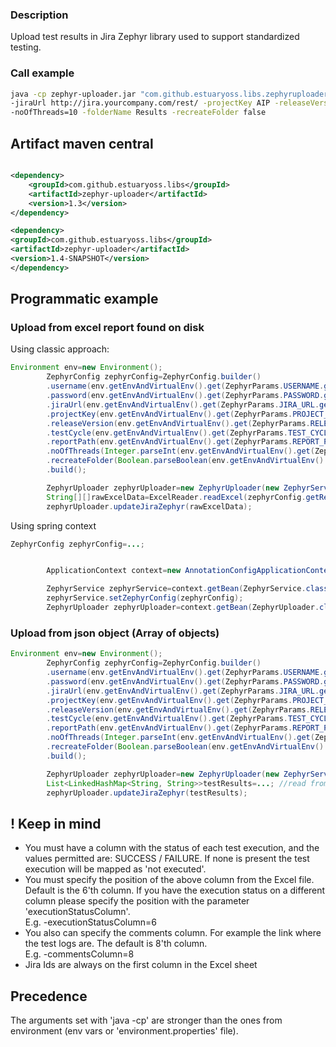 ### Description

Upload test results in Jira Zephyr library used to support standardized testing.

### Call example

```bash
java -cp zephyr-uploader.jar "com.github.estuaryoss.libs.zephyruploader.Main" -username auto-robot -password mySecretPasswd123! \
-jiraUrl http://jira.yourcompany.com/rest/ -projectKey AIP -releaseVersion 1.2-UP2020 -testCycle Regression -reportPath Regression_FTP.xls \
-noOfThreads=10 -folderName Results -recreateFolder false 
```

## Artifact maven central

```xml

<dependency>
    <groupId>com.github.estuaryoss.libs</groupId>
    <artifactId>zephyr-uploader</artifactId>
    <version>1.3</version>
</dependency>

<dependency>
<groupId>com.github.estuaryoss.libs</groupId>
<artifactId>zephyr-uploader</artifactId>
<version>1.4-SNAPSHOT</version>
</dependency>
```

## Programmatic example

### Upload from excel report found on disk

Using classic approach:

```java
Environment env=new Environment();
        ZephyrConfig zephyrConfig=ZephyrConfig.builder()
        .username(env.getEnvAndVirtualEnv().get(ZephyrParams.USERNAME.getZephyrParam()))
        .password(env.getEnvAndVirtualEnv().get(ZephyrParams.PASSWORD.getZephyrParam()))
        .jiraUrl(env.getEnvAndVirtualEnv().get(ZephyrParams.JIRA_URL.getZephyrParam()))
        .projectKey(env.getEnvAndVirtualEnv().get(ZephyrParams.PROJECT_KEY.getZephyrParam()))
        .releaseVersion(env.getEnvAndVirtualEnv().get(ZephyrParams.RELEASE_VERSION.getZephyrParam()))
        .testCycle(env.getEnvAndVirtualEnv().get(ZephyrParams.TEST_CYCLE.getZephyrParam()))
        .reportPath(env.getEnvAndVirtualEnv().get(ZephyrParams.REPORT_PATH.getZephyrParam()))
        .noOfThreads(Integer.parseInt(env.getEnvAndVirtualEnv().get(ZephyrParams.NO_OF_THREADS.getZephyrParam())))
        .recreateFolder(Boolean.parseBoolean(env.getEnvAndVirtualEnv().get(ZephyrParams.RECREATE_FOLDER.getZephyrParam())));
        .build();

        ZephyrUploader zephyrUploader=new ZephyrUploader(new ZephyrService(zephyrConfig));
        String[][]rawExcelData=ExcelReader.readExcel(zephyrConfig.getReportPath());
        zephyrUploader.updateJiraZephyr(rawExcelData);
```

Using spring context

```java
ZephyrConfig zephyrConfig=...;


        ApplicationContext context=new AnnotationConfigApplicationContext(ApplicationConfig.class);

        ZephyrService zephyrService=context.getBean(ZephyrService.class);
        zephyrService.setZephyrConfig(zephyrConfig);
        ZephyrUploader zephyrUploader=context.getBean(ZephyrUploader.class);
```

### Upload from json object (Array of objects)

```java
Environment env=new Environment();
        ZephyrConfig zephyrConfig=ZephyrConfig.builder()
        .username(env.getEnvAndVirtualEnv().get(ZephyrParams.USERNAME.getZephyrParam()))
        .password(env.getEnvAndVirtualEnv().get(ZephyrParams.PASSWORD.getZephyrParam()))
        .jiraUrl(env.getEnvAndVirtualEnv().get(ZephyrParams.JIRA_URL.getZephyrParam()))
        .projectKey(env.getEnvAndVirtualEnv().get(ZephyrParams.PROJECT_KEY.getZephyrParam()))
        .releaseVersion(env.getEnvAndVirtualEnv().get(ZephyrParams.RELEASE_VERSION.getZephyrParam()))
        .testCycle(env.getEnvAndVirtualEnv().get(ZephyrParams.TEST_CYCLE.getZephyrParam()))
        .reportPath(env.getEnvAndVirtualEnv().get(ZephyrParams.REPORT_PATH.getZephyrParam()))
        .noOfThreads(Integer.parseInt(env.getEnvAndVirtualEnv().get(ZephyrParams.NO_OF_THREADS.getZephyrParam())))
        .recreateFolder(Boolean.parseBoolean(env.getEnvAndVirtualEnv().get(ZephyrParams.RECREATE_FOLDER.getZephyrParam())));
        .build();

        ZephyrUploader zephyrUploader=new ZephyrUploader(new ZephyrService(zephyrConfig));
        List<LinkedHashMap<String, String>>testResults=...; //read from disk and deserialize with Jackson, or get from Rest API
        zephyrUploader.updateJiraZephyr(testResults);
```

## ! Keep in mind

- You must have a column with the status of each test execution, and the values permitted are: SUCCESS / FAILURE. If
  none is present the test execution will be mapped as 'not executed'.
- You must specify the position of the above column from the Excel file. Default is the 6'th column. If you have the
  execution status on a different column please specify the position with the parameter 'executionStatusColumn'.   
  E.g. -executionStatusColumn=6
- You also can specify the comments column. For example the link where the test logs are. The default is 8'th column.   
  E.g. -commentsColumn=8
- Jira Ids are always on the first column in the Excel sheet

## Precedence

The arguments set with 'java -cp' are stronger than the ones from environment (env vars or 'environment.properties'
file).